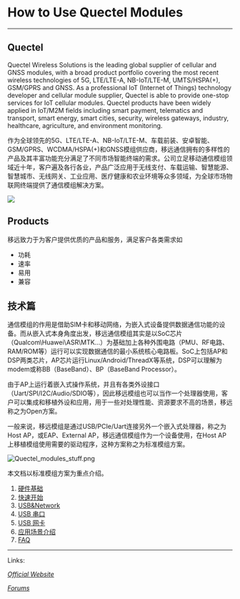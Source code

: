 # How to Use Quectel Modules

----------

## Quectel ##

Quectel Wireless Solutions is the leading global supplier of cellular and GNSS modules, with a broad product portfolio covering the most recent wireless technologies of 5G, LTE/LTE-A, NB-IoT/LTE-M, UMTS/HSPA(+), GSM/GPRS and GNSS. As a professional IoT (Internet of Things) technology developer and cellular module supplier, Quectel is able to provide one-stop services for IoT cellular modules. Quectel products have been widely applied in IoT/M2M fields including smart payment, telematics and transport, smart energy, smart cities, security, wireless gateways, industry, healthcare, agriculture, and environment monitoring.

作为全球领先的5G、LTE/LTE-A、NB-IoT/LTE-M、车载前装、安卓智能、GSM/GPRS、WCDMA/HSPA(+)和GNSS模组供应商，移远通信拥有的多样性的产品及其丰富功能充分满足了不同市场智能终端的需求。公司立足移动通信模组领域近十年，客户遍及各行各业，产品广泛应用于无线支付、车载运输、智慧能源、智慧城市、无线网关、工业应用、医疗健康和农业环境等众多领域，为全球市场物联网终端提供了通信模组解决方案。


![](https://www.quectel.com/images/about/ban2.png)

## Products ##

移远致力于为客户提供优质的产品和服务，满足客户各类需求如

- 功耗
- 速率
- 易用
- 兼容


## 技术篇 ##
通信模组的作用是借助SIM卡和移动网络，为嵌入式设备提供数据通信功能的设备。而从嵌入式本身角度出发，移远通信模组其实是以SoC芯片（Qualcom\Huawei\ASR\MTK...）为基础加上各种外围电路（PMU、RF电路、RAM/ROM等）运行可以实现数据通信的最小系统核心电路板。SoC上包括AP和DSP两类芯片，AP芯片运行Linux/Android/ThreadX等系统，DSP可以理解为modem或称BB（BaseBand）、BP（BaseBand Processor）。

由于AP上运行着嵌入式操作系统，并且有各类外设接口（Uart/SPI/I2C/Audio/SDIO等），因此移远模组也可以当作一个处理器使用，客户可以集成和移植外设和应用，用于一些对处理性能、资源要求不高的场景，移远称之为Open方案。

一般来说，移远模组是通过USB/PCIe/Uart连接另外一个嵌入式处理器，称之为Host AP，或EAP、External AP，移远通信模组作为一个设备使用，在Host AP上移植模组使用需要的驱动程序，这种方案称之为标准模组方案。

![Quectel_modules_stuff.png](https://i.loli.net/2020/09/29/bk4wJGADRZiYxst.png)

本文档以标准模组方案为重点介绍。

1. [硬件基础](HardWare.html)
2. [快速开始](EasyStart.html)
2. [USB&Network](Usb&NetWork.html)
3. [USB 串口](UsbSerial.html)
4. [USB 网卡](UsbNet.html)
5. [应用场景介绍](Applications.html)
6. [FAQ](FAQ.html)




----------
Links:

*[Official Website](https://www.quectel.com/ "Official Website")*

*[Forums](https://Forums.quectel.com/ "Forums")*
